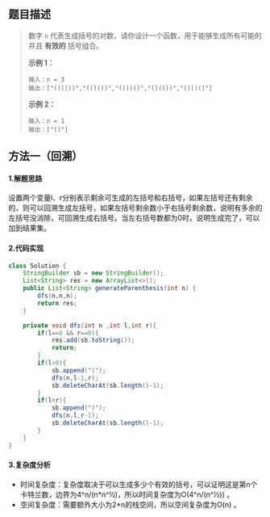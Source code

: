 ## 题目描述 
>  数字 `n` 代表生成括号的对数，请你设计一个函数，用于能够生成所有可能的并且 **有效的** 括号组合。
>
>  
>
> **示例 1：**
>
> ```
> 输入：n = 3
> 输出：["((()))","(()())","(())()","()(())","()()()"]
> ```
>
> **示例 2：**
>
> ```
> 输入：n = 1
> 输出：["()"]
> ```


## 方法一（回溯）
#### 1.解题思路
设置两个变量l、r分别表示剩余可生成的左括号和右括号，如果左括号还有剩余的，则可以回溯生成左括号，如果左括号剩余数小于右括号剩余数，说明有多余的左括号没消除，可回溯生成右括号。当左右括号数都为0时，说明生成完了，可以加到结果集。

#### 2.代码实现
```java
class Solution {
    StringBuilder sb = new StringBuilder();
    List<String> res = new ArrayList<>();
    public List<String> generateParenthesis(int n) {
        dfs(n,n,n);
        return res;
    }

    private void dfs(int n ,int l,int r){
        if(l==0 && r==0){
            res.add(sb.toString());
            return;
        }
        if(l>0){
            sb.append("(");
            dfs(n,l-1,r);
            sb.deleteCharAt(sb.length()-1);
        }
        if(l<r){
            sb.append(")");
            dfs(n,l,r-1);
            sb.deleteCharAt(sb.length()-1);
        }
    }
}
```
#### 3.复杂度分析

 - 时间复杂度：复杂度取决于可以生成多少个有效的括号，可以证明这是第n个卡特兰数，边界为4^n/(n\*n^½)，所以时间复杂度为O(4^n/(n^½)) 。
 - 空间复杂度：需要额外大小为2*n的栈空间，所以空间复杂度为O(n) 。

